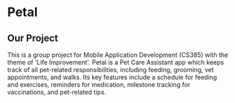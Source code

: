 # Petal

## Our Project
This is a group project for Mobile Application Development (CS385) with the theme of 'Life Improvement'. 
Petal is a Pet Care Assistant app which keeps track of all pet-related responsibilities, including feeding, grooming, vet appointments, and walks.
Its key features include a schedule for feeding and exercises, reminders for medication, milestone tracking for vaccinations, and pet-related tips.
